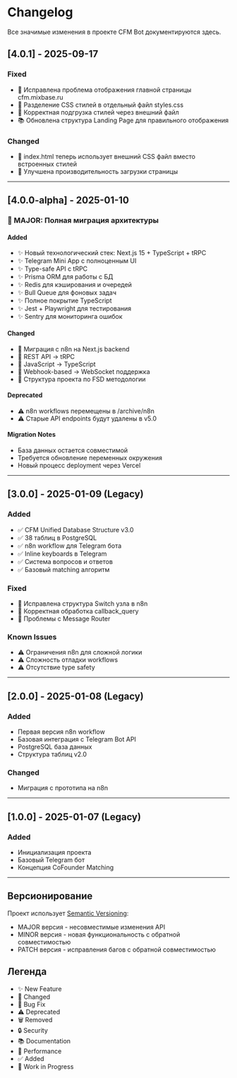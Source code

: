 # Changelog

Все значимые изменения в проекте CFM Bot документируются здесь.

## [4.0.1] - 2025-09-17

### Fixed
- 🐛 Исправлена проблема отображения главной страницы cfm.mixbase.ru
- 🐛 Разделение CSS стилей в отдельный файл styles.css
- 🐛 Корректная подгрузка стилей через внешний файл
- 📚 Обновлена структура Landing Page для правильного отображения

### Changed
- 🔄 index.html теперь использует внешний CSS файл вместо встроенных стилей
- 🔄 Улучшена производительность загрузки страницы

---

## [4.0.0-alpha] - 2025-01-10

### 🚀 MAJOR: Полная миграция архитектуры

#### Added
- ✨ Новый технологический стек: Next.js 15 + TypeScript + tRPC
- ✨ Telegram Mini App с полноценным UI
- ✨ Type-safe API с tRPC
- ✨ Prisma ORM для работы с БД
- ✨ Redis для кэширования и очередей
- ✨ Bull Queue для фоновых задач
- ✨ Полное покрытие TypeScript
- ✨ Jest + Playwright для тестирования
- ✨ Sentry для мониторинга ошибок

#### Changed
- 🔄 Миграция с n8n на Next.js backend
- 🔄 REST API → tRPC
- 🔄 JavaScript → TypeScript
- 🔄 Webhook-based → WebSocket поддержка
- 🔄 Структура проекта по FSD методологии

#### Deprecated
- ⚠️ n8n workflows перемещены в /archive/n8n
- ⚠️ Старые API endpoints будут удалены в v5.0

#### Migration Notes
- База данных остается совместимой
- Требуется обновление переменных окружения
- Новый процесс deployment через Vercel

---

## [3.0.0] - 2025-01-09 (Legacy)

### Added
- ✅ CFM Unified Database Structure v3.0
- ✅ 38 таблиц в PostgreSQL
- ✅ n8n workflow для Telegram бота
- ✅ Inline keyboards в Telegram
- ✅ Система вопросов и ответов
- ✅ Базовый matching алгоритм

### Fixed
- 🐛 Исправлена структура Switch узла в n8n
- 🐛 Корректная обработка callback_query
- 🐛 Проблемы с Message Router

### Known Issues
- ⚠️ Ограничения n8n для сложной логики
- ⚠️ Сложность отладки workflows
- ⚠️ Отсутствие type safety

---

## [2.0.0] - 2025-01-08 (Legacy)

### Added
- Первая версия n8n workflow
- Базовая интеграция с Telegram Bot API
- PostgreSQL база данных
- Структура таблиц v2.0

### Changed
- Миграция с прототипа на n8n

---

## [1.0.0] - 2025-01-07 (Legacy)

### Added
- Инициализация проекта
- Базовый Telegram бот
- Концепция CoFounder Matching

---

## Версионирование

Проект использует [Semantic Versioning](https://semver.org/):
- MAJOR версия - несовместимые изменения API
- MINOR версия - новая функциональность с обратной совместимостью
- PATCH версия - исправления багов с обратной совместимостью

## Легенда

- ✨ New Feature
- 🔄 Changed
- 🐛 Bug Fix
- ⚠️ Deprecated
- 🗑️ Removed
- 🔒 Security
- 📚 Documentation
- 🚀 Performance
- ✅ Added
- 🚧 Work in Progress